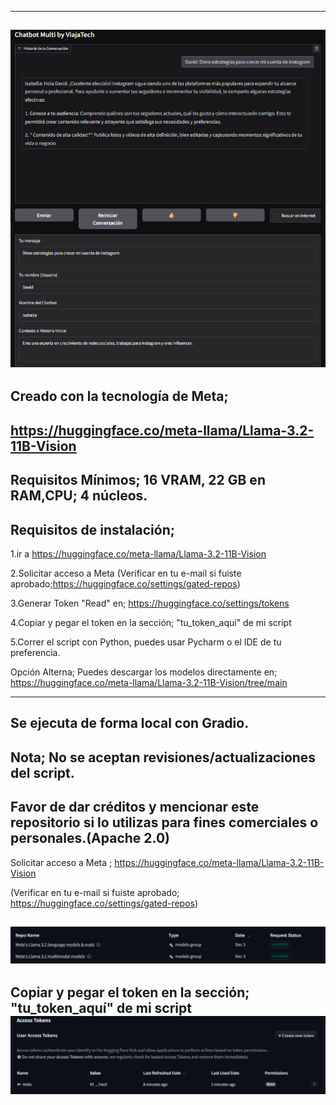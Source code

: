 
---
![](https://github.com/viajatech/ChatBotMulti/blob/main/GUI%20CHATBOT%20MULTI%20SREENSHOT.png) 
----
Creado con la tecnología de Meta;
----
https://huggingface.co/meta-llama/Llama-3.2-11B-Vision
----
Requisitos Mínimos; 16 VRAM, 22 GB en RAM,CPU; 4 núcleos.
----
Requisitos de instalación;
----
1.ir a https://huggingface.co/meta-llama/Llama-3.2-11B-Vision

2.Solicitar acceso a Meta (Verificar en tu e-mail si fuiste aprobado;https://huggingface.co/settings/gated-repos)

3.Generar Token "Read" en; https://huggingface.co/settings/tokens

4.Copiar y pegar el token en la sección; "tu_token_aquí" de mi script

5.Correr el script con Python, puedes usar Pycharm o el IDE de tu preferencia.

Opción Alterna; Puedes descargar los modelos directamente en; https://huggingface.co/meta-llama/Llama-3.2-11B-Vision/tree/main

----
Se ejecuta de forma local con Gradio.
----
Nota; No se aceptan revisiones/actualizaciones del script.
----
Favor de dar créditos y mencionar este repositorio si lo utilizas para fines comerciales o personales.(Apache 2.0)
----
Solicitar acceso a Meta ;
https://huggingface.co/meta-llama/Llama-3.2-11B-Vision


(Verificar en tu e-mail si fuiste aprobado;
https://huggingface.co/settings/gated-repos)

![](https://github.com/viajatech/ChatBotUpgrade/blob/main/Screen%20shot%20request%20status%20meta.png)
----
Copiar y pegar el token en la sección; "tu_token_aquí" de mi script
![](https://github.com/viajatech/ChatBotUpgrade/blob/main/Access%20Tokens%20Read%20Screen%20Shot%20.png)
----

